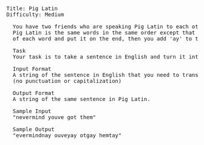  
<pre>
Title: Pig Latin
Difficulty: Medium

  You have two friends who are speaking Pig Latin to each other! 
  Pig Latin is the same words in the same order except that you take the first letter
  of each word and put it on the end, then you add 'ay' to the end of that. ("road" = "oadray") 

  Task
  Your task is to take a sentence in English and turn it into the same sentence in Pig Latin! 

  Input Format 
  A string of the sentence in English that you need to translate into Pig Latin.
  (no punctuation or capitalization)

  Output Format 
  A string of the same sentence in Pig Latin.

  Sample Input 
  "nevermind youve got them"

  Sample Output 
  "evermindnay ouveyay otgay hemtay"
  
</pre>

